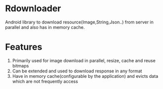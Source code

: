 # Rdownloader
Android library to download resource(Image,String,Json..) from server in parallel and also has in memory cache. 

# Features
1. Primarily used for image download in parallel, resize, cache and reuse bitmaps
2. Can be extended and used to download response in any format
3. Have in memory cache(configurable by the application) and evicts data which are not frequently access

